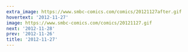 ```yaml
---
extra_image: https://www.smbc-comics.com/comics/20121127after.gif
hovertext: '2012-11-27'
image: https://www.smbc-comics.com/comics/20121127.gif
next: '2012-11-28'
prev: '2012-11-26'
title: '2012-11-27'
---
```

